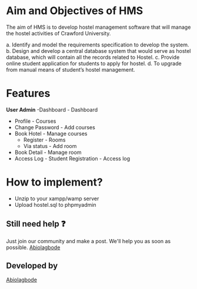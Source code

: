 
# Aim and Objectives of HMS

The aim of HMS is to develop hostel management software that will manage the hostel activities of Crawford University.

a. Identify and model the requirements specification to develop the system.
b. Design and develop a central database system that would serve as hostel database, which will contain all the records related to Hostel.
c. Provide online student application for students to apply for hostel.
d. To upgrade from manual means of student’s hostel management.

# Features

<b>User                                           Admin</b>
-Dashboard                                     - Dashboard
- Profile                                      - Courses
- Change Password                               - Add courses
- Book Hotel                                    - Manage courses
    - Register                              - Rooms
    - Via status                                - Add room
- Book Detail                                   - Manage room
- Access Log                                - Student Registration
                                            - Access log
                                            
# How to implement?

- Unzip to your xampp/wamp server
- Upload hostel.sql to phpmyadmin 


## Still need help ❓

Just join our community and make a post. We'll help you as soon as possible. <a href="http://facebook.com/abiolagbode">Abiolagbode</a>

## Developed by

<a href="http://facebook.com/abiolagbode">Abiolagbode</a>

